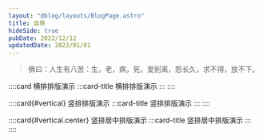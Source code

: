 ```yaml
---
layout: "@blog/layouts/BlogPage.astro"
title: 自荐
hideSide: true
pubDate: 2022/12/12
updatedDate: 2023/01/01
---
```


> 佛曰：人生有八苦：生，老，病，死，爱别离，怨长久，求不得，放不下。

::::card
横排排版演示
:::card-title
横排排版演示
:::
::::

::::card{#vertical}
竖排排版演示
:::card-title
竖排排版演示
:::
::::

::::card{#vertical.center}
竖排居中排版演示
:::card-title
竖排居中排版演示
:::
::::